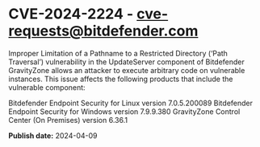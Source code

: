 # CVE-2024-2224 - cve-requests@bitdefender.com

Improper Limitation of a Pathname to a Restricted Directory (‘Path Traversal’) vulnerability in the UpdateServer component of Bitdefender GravityZone allows an attacker to execute arbitrary code on vulnerable instances. This issue affects the following products that include the vulnerable component: 

Bitdefender Endpoint Security for Linux version 7.0.5.200089
Bitdefender Endpoint Security for  Windows version 7.9.9.380
GravityZone Control Center (On Premises) version 6.36.1


**Publish date:** 2024-04-09
